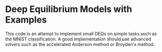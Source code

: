 # Deep Equilibrium Models with Examples

This code is an attempt to implement small DEQs on simple tasks such as the
MNIST classification. A good implementation should use advanced solvers such as
the accelerated Anderson method or Broyden's method.

